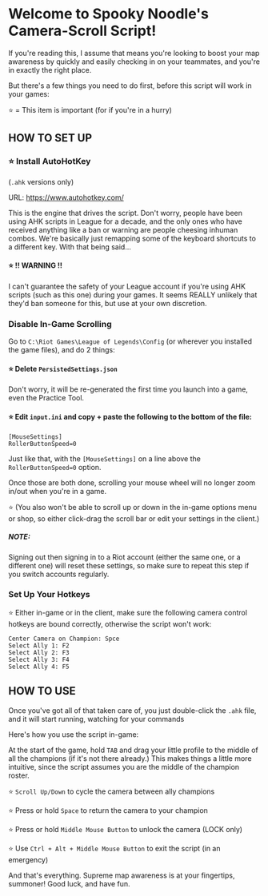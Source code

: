 # Welcome to Spooky Noodle's Camera-Scroll Script!

If you're reading this, I assume that means you're looking to boost your map awareness by quickly and easily checking in on your teammates, and you're in exactly the right place.

But there's a few things you need to do first, before this script will work in your games:

⭐ = This item is important (for if you're in a hurry)

## HOW TO SET UP

### ⭐ Install AutoHotKey

(`.ahk` versions only)

URL: https://www.autohotkey.com/

This is the engine that drives the script. Don't worry, people have been using AHK scripts in League for a decade, and the only ones who have received anything like a ban or warning are people cheesing inhuman combos. We're basically just remapping some of the keyboard shortcuts to a different key. With that being said...

#### ⭐ !! WARNING !!

I can't guarantee the safety of your League account if you're using AHK scripts (such as this one) during your games. It seems REALLY unlikely that they'd ban someone for this, but use at your own discretion.

### Disable In-Game Scrolling

Go to `C:\Riot Games\League of Legends\Config` (or wherever you installed the game files), and do 2 things:

#### ⭐ Delete `PersistedSettings.json`

Don't worry, it will be re-generated the first time you launch into a game, even the Practice Tool.

#### ⭐ Edit `input.ini` and copy + paste the following to the bottom of the file:

```
[MouseSettings]
RollerButtonSpeed=0
```

Just like that, with the `[MouseSettings]` on a line above the `RollerButtonSpeed=0` option.

Once those are both done, scrolling your mouse wheel will no longer zoom in/out when you're in a game.

⭐ (You also won't be able to scroll up or down in the in-game options menu or shop, so either click-drag the scroll bar or edit your settings in the client.)

##### NOTE:

Signing out then signing in to a Riot account (either the same one, or a different one) will reset these settings, so make sure to repeat this step if you switch accounts regularly.

### Set Up Your Hotkeys

⭐ Either in-game or in the client, make sure the following camera control hotkeys are bound correctly, otherwise the script won't work:

```
Center Camera on Champion: Spce
Select Ally 1: F2
Select Ally 2: F3
Select Ally 3: F4
Select Ally 4: F5
```

## HOW TO USE

Once you've got all of that taken care of, you just double-click the `.ahk` file, and it will start running, watching for your commands

Here's how you use the script in-game:

At the start of the game, hold `TAB` and drag your little profile to the middle of all the champions (if it's not there already.) This makes things a little more intuitive, since the script assumes you are the middle of the champion roster.

⭐ `Scroll Up/Down` to cycle the camera between ally champions

⭐ Press or hold `Space` to return the camera to your champion

⭐ Press or hold `Middle Mouse Button` to unlock the camera (LOCK only)

⭐ Use `Ctrl + Alt + Middle Mouse Button` to exit the script (in an emergency)

And that's everything. Supreme map awareness is at your fingertips, summoner! Good luck, and have fun.
